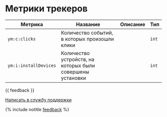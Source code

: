 # Метрики трекеров

| Метрика | Название | Описание | Тип |
| ----- | ----- | ----- | ----- |
| `ym:c:clicks` | Количество событий, в которых произошли клики |  | `int` |
| `ym:i:installDevices` | Количество устройств, на которых были совершены установки |  | `int` |

{{ feedback }}

<a href="../../../troubleshooting/feedback-new.html">
  <span class="button">Написать в службу поддержки</span>
</a>

{% include notitle [feedback](../../../_includes/feedback-button.md) %}
